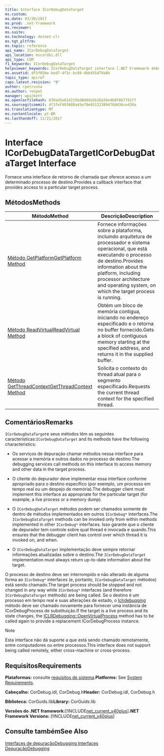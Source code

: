 ```yaml
---
title: Interface ICorDebugDataTarget
ms.custom: 
ms.date: 03/30/2017
ms.prod: .net-framework
ms.reviewer: 
ms.suite: 
ms.technology: dotnet-clr
ms.tgt_pltfrm: 
ms.topic: reference
api_name: ICorDebugDataTarget
api_location: mscordbi.dll
api_type: COM
f1_keywords: ICorDebugDataTarget
helpviewer_keywords: ICorDebugDataTarget interface [.NET Framework debugging]
ms.assetid: df5f05be-bed7-4f3c-bc89-dbb435d79a0b
topic_type: apiref
caps.latest.revision: "9"
author: rpetrusha
ms.author: ronpet
manager: wpickett
ms.openlocfilehash: 030ad5e61d215bd840da5b16a56e4b8f8b7791ff
ms.sourcegitcommit: 4f3fef493080a43e70e951223894768d36ce430a
ms.translationtype: MT
ms.contentlocale: pt-BR
ms.lasthandoff: 11/21/2017
---
```

# <a name="icordebugdatatarget-interface"></a><span data-ttu-id="852b5-102">Interface ICorDebugDataTarget</span><span class="sxs-lookup"><span data-stu-id="852b5-102">ICorDebugDataTarget Interface</span></span>
<span data-ttu-id="852b5-103">Fornece uma interface de retorno de chamada que oferece acesso a um determinado processo de destino.</span><span class="sxs-lookup"><span data-stu-id="852b5-103">Provides a callback interface that provides access to a particular target process.</span></span>  
  
## <a name="methods"></a><span data-ttu-id="852b5-104">Métodos</span><span class="sxs-lookup"><span data-stu-id="852b5-104">Methods</span></span>  
  
|<span data-ttu-id="852b5-105">Método</span><span class="sxs-lookup"><span data-stu-id="852b5-105">Method</span></span>|<span data-ttu-id="852b5-106">Descrição</span><span class="sxs-lookup"><span data-stu-id="852b5-106">Description</span></span>|  
|------------|-----------------|  
|[<span data-ttu-id="852b5-107">Método GetPlatform</span><span class="sxs-lookup"><span data-stu-id="852b5-107">GetPlatform Method</span></span>](../../../../docs/framework/unmanaged-api/debugging/icordebugdatatarget-getplatform-method.md)|<span data-ttu-id="852b5-108">Fornece informações sobre a plataforma, incluindo arquitetura de processador e sistema operacional, que está executando o processo de destino.</span><span class="sxs-lookup"><span data-stu-id="852b5-108">Provides information about the platform, including processor architecture and operating system, on which the target process is running.</span></span>|  
|[<span data-ttu-id="852b5-109">Método ReadVirtual</span><span class="sxs-lookup"><span data-stu-id="852b5-109">ReadVirtual Method</span></span>](../../../../docs/framework/unmanaged-api/debugging/icordebugdatatarget-readvirtual-method.md)|<span data-ttu-id="852b5-110">Obtém um bloco de memória contígua, iniciando no endereço especificado e o retorna no buffer fornecido.</span><span class="sxs-lookup"><span data-stu-id="852b5-110">Gets a block of contiguous memory starting at the specified address, and returns it in the supplied buffer.</span></span>|  
|[<span data-ttu-id="852b5-111">Método GetThreadContext</span><span class="sxs-lookup"><span data-stu-id="852b5-111">GetThreadContext Method</span></span>](../../../../docs/framework/unmanaged-api/debugging/icordebugdatatarget-getthreadcontext-method.md)|<span data-ttu-id="852b5-112">Solicita o contexto do thread atual para o segmento especificado.</span><span class="sxs-lookup"><span data-stu-id="852b5-112">Requests the current thread context for the specified thread.</span></span>|  
  
## <a name="remarks"></a><span data-ttu-id="852b5-113">Comentários</span><span class="sxs-lookup"><span data-stu-id="852b5-113">Remarks</span></span>  
 <span data-ttu-id="852b5-114">`ICorDebugDataTarget`e seus métodos têm as seguintes características:</span><span class="sxs-lookup"><span data-stu-id="852b5-114">`ICorDebugDataTarget` and its methods have the following characteristics:</span></span>  
  
-   <span data-ttu-id="852b5-115">Os serviços de depuração chamar métodos nessa interface para acessar a memória e outros dados no processo de destino.</span><span class="sxs-lookup"><span data-stu-id="852b5-115">The debugging services call methods on this interface to access memory and other data in the target process.</span></span>  
  
-   <span data-ttu-id="852b5-116">O cliente do depurador deve implementar essa interface conforme apropriado para o destino específico (por exemplo, um processo em tempo real ou um despejo de memória).</span><span class="sxs-lookup"><span data-stu-id="852b5-116">The debugger client must implement this interface as appropriate for the particular target (for example, a live process or a memory dump).</span></span>  
  
-   <span data-ttu-id="852b5-117">O `ICorDebugDataTarget` métodos podem ser chamados somente de dentro de métodos implementados em outros `ICorDebug*` interfaces.</span><span class="sxs-lookup"><span data-stu-id="852b5-117">The `ICorDebugDataTarget` methods can be invoked only from within methods implemented in other `ICorDebug*` interfaces.</span></span> <span data-ttu-id="852b5-118">Isso garante que o cliente de depurador tem controle sobre qual thread é invocada e quando.</span><span class="sxs-lookup"><span data-stu-id="852b5-118">This ensures that the debugger client has control over which thread it is invoked on, and when.</span></span>  
  
-   <span data-ttu-id="852b5-119">O `ICorDebugDataTarget` implementação deve sempre retornar informações atualizadas sobre o destino.</span><span class="sxs-lookup"><span data-stu-id="852b5-119">The `ICorDebugDataTarget` implementation must always return up-to-date information about the target.</span></span>  
  
 <span data-ttu-id="852b5-120">O processo de destino deve ser interrompido e não alterado de alguma forma ao `ICorDebug*` interfaces (e, portanto, `ICorDebugDataTarget` métodos) está sendo chamado.</span><span class="sxs-lookup"><span data-stu-id="852b5-120">The target process should be stopped and not changed in any way while `ICorDebug*` interfaces (and therefore `ICorDebugDataTarget` methods) are being called.</span></span> <span data-ttu-id="852b5-121">Se o destino é um processo em tempo real e suas alterações de estado, o [Iclrdebugging](../../../../docs/framework/unmanaged-api/debugging/iclrdebugging-openvirtualprocess-method.md) método deve ser chamado novamente para fornecer uma instância de ICorDebugProcess de substituição.</span><span class="sxs-lookup"><span data-stu-id="852b5-121">If the target is a live process and its state changes, the [ICLRDebugging::OpenVirtualProcess](../../../../docs/framework/unmanaged-api/debugging/iclrdebugging-openvirtualprocess-method.md) method has to be called again to provide a replacement ICorDebugProcess instance.</span></span>  
  
> [!NOTE]
>  <span data-ttu-id="852b5-122">Esta interface não dá suporte a que está sendo chamado remotamente, entre computadores ou entre processos.</span><span class="sxs-lookup"><span data-stu-id="852b5-122">This interface does not support being called remotely, either cross-machine or cross-process.</span></span>  
  
## <a name="requirements"></a><span data-ttu-id="852b5-123">Requisitos</span><span class="sxs-lookup"><span data-stu-id="852b5-123">Requirements</span></span>  
 <span data-ttu-id="852b5-124">**Plataformas:** consulte [requisitos de sistema](../../../../docs/framework/get-started/system-requirements.md).</span><span class="sxs-lookup"><span data-stu-id="852b5-124">**Platforms:** See [System Requirements](../../../../docs/framework/get-started/system-requirements.md).</span></span>  
  
 <span data-ttu-id="852b5-125">**Cabeçalho:** CorDebug.idl, CorDebug.h</span><span class="sxs-lookup"><span data-stu-id="852b5-125">**Header:** CorDebug.idl, CorDebug.h</span></span>  
  
 <span data-ttu-id="852b5-126">**Biblioteca:** CorGuids.lib</span><span class="sxs-lookup"><span data-stu-id="852b5-126">**Library:** CorGuids.lib</span></span>  
  
 <span data-ttu-id="852b5-127">**Versões do .NET framework:**[!INCLUDE[net_current_v40plus](../../../../includes/net-current-v40plus-md.md)]</span><span class="sxs-lookup"><span data-stu-id="852b5-127">**.NET Framework Versions:** [!INCLUDE[net_current_v40plus](../../../../includes/net-current-v40plus-md.md)]</span></span>  
  
## <a name="see-also"></a><span data-ttu-id="852b5-128">Consulte também</span><span class="sxs-lookup"><span data-stu-id="852b5-128">See Also</span></span>  
 [<span data-ttu-id="852b5-129">Interfaces de depuração</span><span class="sxs-lookup"><span data-stu-id="852b5-129">Debugging Interfaces</span></span>](../../../../docs/framework/unmanaged-api/debugging/debugging-interfaces.md)  
 [<span data-ttu-id="852b5-130">Depuração</span><span class="sxs-lookup"><span data-stu-id="852b5-130">Debugging</span></span>](../../../../docs/framework/unmanaged-api/debugging/index.md)
